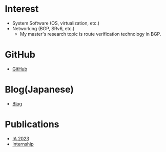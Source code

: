 # Interest
- System Software (OS, virtualization, etc.)
- Networking (BGP, SRv6, etc.)
    - My master's research topic is route verification technology in BGP.

# GitHub
- [GitHub](https://github.com/yushoyamaguchi)

# Blog(Japanese)
- [Blog](https://yama-vanvan.hatenablog.com)

# Publications
- [IA 2023](https://ken.ieice.org/ken/paper/20231122RCYm/)
- [Internship](https://engineers.ntt.com/entry/2023/03/16/075605)
